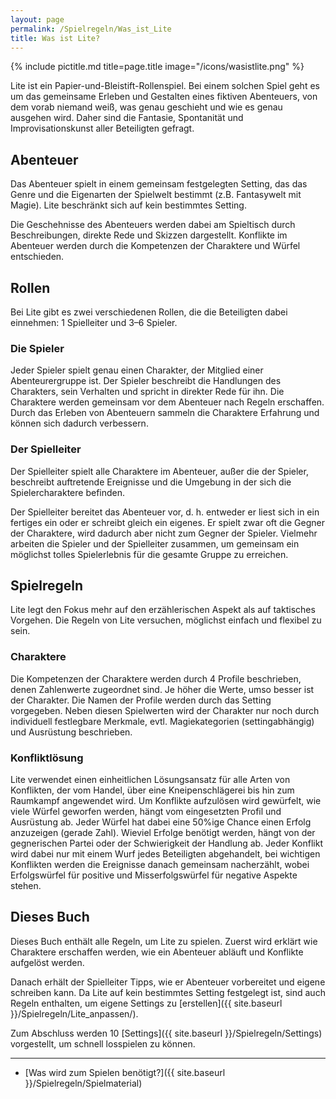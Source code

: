 ```yaml
---
layout: page
permalink: /Spielregeln/Was_ist_Lite
title: Was ist Lite?
---
```


{% include pictitle.md title=page.title image="/icons/wasistlite.png" %}

Lite ist ein Papier-und-Bleistift-Rollenspiel. Bei einem solchen Spiel geht es um das gemeinsame Erleben und Gestalten eines fiktiven Abenteuers, von dem vorab niemand weiß, was genau geschieht und wie es genau ausgehen wird. Daher sind die Fantasie, Spontanität und Improvisationskunst aller Beteiligten gefragt.

## Abenteuer

Das Abenteuer spielt in einem gemeinsam festgelegten Setting, das das Genre und die Eigenarten der Spielwelt bestimmt (z.B. Fantasywelt mit Magie). Lite beschränkt sich auf kein bestimmtes Setting.

Die Geschehnisse des Abenteuers werden dabei am Spieltisch durch Beschreibungen, direkte Rede und Skizzen dargestellt. Konflikte im Abenteuer werden durch die Kompetenzen der Charaktere und Würfel entschieden.

## Rollen

Bei Lite gibt es zwei verschiedenen Rollen, die die Beteiligten dabei einnehmen: 1 Spielleiter und 3&ndash;6 Spieler.

### Die Spieler

Jeder Spieler spielt genau einen Charakter, der Mitglied einer Abenteurergruppe ist. Der Spieler beschreibt die Handlungen des Charakters, sein Verhalten und spricht in direkter Rede für ihn. Die Charaktere werden gemeinsam vor dem Abenteuer nach Regeln erschaffen. Durch das Erleben von Abenteuern sammeln die Charaktere Erfahrung und können sich dadurch verbessern.

### Der Spielleiter

Der Spielleiter spielt alle Charaktere im Abenteuer, außer die der Spieler, beschreibt auftretende Ereignisse und die Umgebung in der sich die Spielercharaktere befinden.

Der Spielleiter bereitet das Abenteuer vor, d. h. entweder er liest sich in ein fertiges ein oder er schreibt gleich ein eigenes. Er spielt zwar oft die Gegner der Charaktere, wird dadurch aber nicht zum Gegner der Spieler. Vielmehr arbeiten die Spieler und der Spielleiter zusammen, um gemeinsam ein möglichst tolles Spielerlebnis für die gesamte Gruppe zu erreichen.

## Spielregeln

Lite legt den Fokus mehr auf den erzählerischen Aspekt als auf taktisches Vorgehen. Die Regeln von Lite versuchen, möglichst einfach und flexibel zu sein.

### Charaktere

Die Kompetenzen der Charaktere werden durch 4 Profile beschrieben, denen Zahlenwerte zugeordnet sind. Je höher die Werte, umso besser ist der Charakter. Die Namen der Profile werden durch das Setting vorgegeben. Neben diesen Spielwerten wird der Charakter nur noch durch individuell festlegbare Merkmale, evtl. Magiekategorien (settingabhängig) und Ausrüstung beschrieben.

### Konfliktlösung

Lite verwendet einen einheitlichen Lösungsansatz für alle Arten von Konflikten, der vom Handel, über eine Kneipenschlägerei bis hin zum Raumkampf angewendet wird. Um Konflikte aufzulösen wird gewürfelt, wie viele Würfel geworfen werden, hängt vom eingesetzten Profil und Ausrüstung ab. Jeder Würfel hat dabei eine 50%ige Chance einen Erfolg anzuzeigen (gerade Zahl). Wieviel Erfolge benötigt werden, hängt von der gegnerischen Partei oder der Schwierigkeit der Handlung ab. Jeder Konflikt wird dabei nur mit einem Wurf jedes Beteiligten abgehandelt, bei wichtigen Konflikten werden die Ereignisse danach gemeinsam nacherzählt, wobei Erfolgswürfel für positive und Misserfolgswürfel für negative Aspekte stehen.

## Dieses Buch

Dieses Buch enthält alle Regeln, um Lite zu spielen. Zuerst wird erklärt wie Charaktere erschaffen werden, wie ein Abenteuer abläuft und Konflikte aufgelöst werden.

Danach erhält der Spielleiter Tipps, wie er Abenteuer vorbereitet und eigene schreiben kann. Da Lite auf kein bestimmtes Setting festgelegt ist, sind auch Regeln enthalten, um eigene Settings zu [erstellen]({{ site.baseurl }}/Spielregeln/Lite_anpassen/).

Zum Abschluss werden 10 [Settings]({{ site.baseurl }}/Spielregeln/Settings) vorgestellt, um schnell losspielen zu können.

***

- [Was wird zum Spielen benötigt?]({{ site.baseurl }}/Spielregeln/Spielmaterial)

